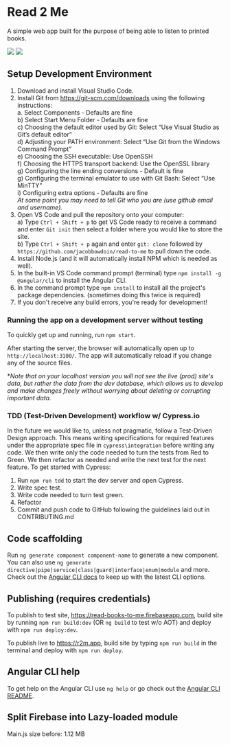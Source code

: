 # Read 2 Me

A simple web app built for the purpose of being able to listen to printed books.

<p>
<a href="https://angular.io/"><img src="https://img.shields.io/badge/Angular-8-blue.svg"></a>
<a href="https://firebase.google.com/docs/web/setup"><img
src="https://img.shields.io/badge/Firebase-5-red.svg"></a>
</p>

## Setup Development Environment
1. Download and install Visual Studio Code.
2. Install Git from https://git-scm.com/downloads using the following instructions:<br/>
    a. Select Components - Defaults are fine<br/>
    b) Select Start Menu Folder - Defaults are fine<br/>
    c) Choosing the default editor used by Git: Select “Use Visual Studio as Git’s default editor”<br/>
    d) Adjusting your PATH environment: Select “Use Git from the Windows Command Prompt”<br/>
    e) Choosing the SSH executable: Use OpenSSH<br/>
    f) Choosing the HTTPS transport backend: Use the OpenSSL library<br/>
    g) Configuring the line ending conversions - Default is fine<br/>
    g) Configuring the terminal emulator to use with Git Bash: Select “Use MinTTY”<br/>
    i) Configuring extra options - Defaults are fine<br/>
    *At some point you may need to tell Git who you are (use github email and username).*
3. Open VS Code and pull the repository onto your computer:<br/>
    a) Type `Ctrl + Shift + p` to get VS Code ready to receive a command and enter `Git init` then select a folder where you would like to store the site.<br/>
    b) Type `Ctrl + Shift + p` again and enter `git: clone` followed by `https://github.com/jacobbowdoin/read-to-me` to pull down the code.
4. Install Node.js (and it will automatically install NPM which is needed as well).
6. In the built-in VS Code command prompt (terminal) type `npm install -g @angular/cli` to install the Angular CLI.
7. In the command prompt type `npm install` to install all the project's package dependencies. (sometimes doing this twice is required)
8. If you don't receive any build errors, you're ready for development!

### Running the app on a development server without testing
To quickly get up and running, run `npm start`.

After starting the server, the browser will automatically open up to `http://localhost:3100/`. The app will automatically reload if you change any of the source files. 

**Note that on your localhost version you will not see the live (prod) site's data, but rather the data from the dev database, which allows us to develop and make changes freely without worrying about deleting or corrupting important data.* 

### TDD (Test-Driven Development) workflow w/ Cypress.io
In the future we would like to, unless not pragmatic, follow a Test-Driven Design approach. This means writing specifications for required features under the appropriate spec file in `cypress\integration` before writing any code. We then write only the code needed to turn the tests from Red to Green. We then refactor as needed and write the next test for the next feature. To get started with Cypress:
1. Run `npm run tdd` to start the dev server and open Cypress.
3. Write spec test.
4. Write code needed to turn test green.
5. Refactor
6. Commit and push code to GitHub following the guidelines laid out in CONTRIBUTING.md

## Code scaffolding
Run `ng generate component component-name` to generate a new component. You can also use `ng generate directive|pipe|service|class|guard|interface|enum|module` and more. Check out the [Angular CLI docs](https://github.com/angular/angular-cli/wiki) to keep up with the latest CLI options.

## Publishing (requires credentials)
To publish to test site, https://read-books-to-me.firebaseapp.com, build site by running `npm run build:dev` (OR `ng build` to test w/o AOT) and deploy with `npm run deploy:dev`.

To publish live to https://r2m.app, build site by typing `npm run build` in the terminal and deploy with `npm run deploy`.

## Angular CLI help
To get help on the Angular CLI use `ng help` or go check out the [Angular CLI README](https://github.com/angular/angular-cli/blob/master/README.md).


## Split Firebase into Lazy-loaded module
Main.js size before: 1.12 MB
